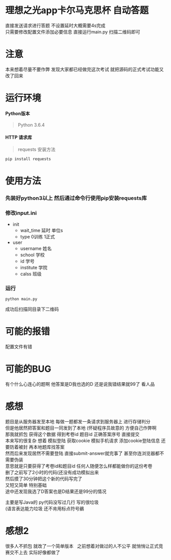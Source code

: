 # 理想之光app卡尔马克思杯 自动答题
直接发送请求进行答题 不设置延时大概需要4s完成  
只需要修改配置文件添加必要信息 直接运行main.py 扫描二维码即可

# 注意
本来想着尽量不要作弊 发现大家都已经做完这次考试 就把源码的正式考试功能又改了回来

# 运行环境
#### Python版本
>Python 3.6.4
#### HTTP 请求库
>requests  安装方法
```
pip install requests
```

# 使用方法
### 先装好python3以上 然后通过命令行使用pip安装requests库
### 修改input.ini
- init
    * wait_time 延时 单位s  
    * type 0训练 1正式  
- user
    * username 姓名  
    * school 学校  
    * id 学号  
    * institute 学院  
    * calss 班级  
### 运行
```
python main.py
```
成功后扫描同目录下二维码

# 可能的报错
配置文件有错

# 可能的BUG
有个什么心连心的题啊 他答案是D我也选的D 还是说我错结果就99了 看人品

# 感想
题目是从服务器发至本地 每做一题都发一条请求到服务器上 进行存储判分   
但是他居然把答案和题目一同发到了本地 (怀疑程序员故意的 方便自己作弊啊   
那我就抓包 获得这个数据 得到考卷id 题目id 正确答案序号 直接提交   
本来写的很复杂 想着 模拟登陆 获取cookie 模拟手机请求 添加cookie登陆信息 还要防着被封 再本地题库找答案   
然而后来发现居然不需要登陆 直接submit-answer就完事了 甚至你连浏览器都不需要伪装   
意思就是只要获得了考卷id和题目id 任何人随便怎么样都能做你的这份考卷   
删了之前写了2小时的代码(还没有成功模拟出来   
然后摸了30分钟把这个新的代码写完了   
又短又简单 特别基础   
途中还发现我选了D答案也是D结果还是99分的情况   
   
主要是写Java的 py代码没写过几行 写的很垃圾   
(语言表达能力垃圾 还不肯用标点符号鶸   

# 感想2
很多人不抓包 就改了一个简单版本  
之前想着对做过的人不公平 就悄悄让正式竞赛交不上去 实际好像都做了
